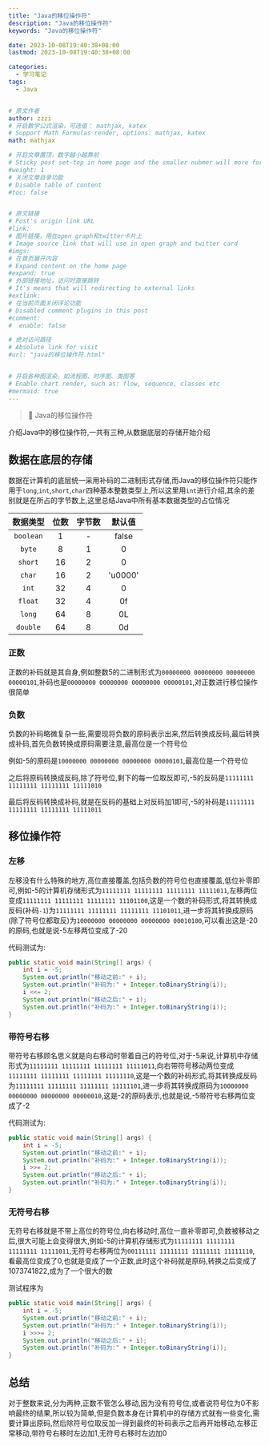 ```yaml
---
title: "Java的移位操作符"
description: "Java的移位操作符"
keywords: "Java的移位操作符"

date: 2023-10-08T19:40:38+08:00
lastmod: 2023-10-08T19:40:38+08:00

categories:
  - 学习笔记
tags:
  - Java


# 原文作者
author: zzzi
# 开启数学公式渲染，可选值： mathjax, katex
# Support Math Formulas render, options: mathjax, katex
math: mathjax

# 开启文章置顶，数字越小越靠前
# Sticky post set-top in home page and the smaller nubmer will more forward.
#weight: 1
# 关闭文章目录功能
# Disable table of content
#toc: false


# 原文链接
# Post's origin link URL
#link:
# 图片链接，用在open graph和twitter卡片上
# Image source link that will use in open graph and twitter card
#imgs:
# 在首页展开内容
# Expand content on the home page
#expand: true
# 外部链接地址，访问时直接跳转
# It's means that will redirecting to external links
#extlink:
# 在当前页面关闭评论功能
# Disabled comment plugins in this post
#comment:
#  enable: false

# 绝对访问路径
# Absolute link for visit
#url: "java的移位操作符.html"


# 开启各种图渲染，如流程图、时序图、类图等
# Enable chart render, such as: flow, sequence, classes etc
#mermaid: true
---
```


>🧢 Java的移位操作符

介绍Java中的移位操作符,一共有三种,从数据底层的存储开始介绍

<!--more-->

## 数据在底层的存储

数据在计算机的底层统一采用补码的二进制形式存储,而Java的移位操作符只能作用于`long`,`int`,`short`,`char`四种基本整数类型上,所以这里用`int`进行介绍,其余的差别就是在所占的字节数上,这里总结Java中所有基本数据类型的占位情况

| 数据类型  | 位数 | 字节数 | 默认值  |
| :-------: | :--: | :----: | :-----: |
| `boolean` |  1   |   -    |  false  |
|  `byte`   |  8   |   1    |    0    |
|  `short`  |  16  |   2    |    0    |
|  `char`   |  16  |   2    | 'u0000' |
|   `int`   |  32  |   4    |    0    |
|  `float`  |  32  |   4    |   0f    |
|  `long`   |  64  |   8    |   0L    |
| `double`  |  64  |   8    |   0d    |

### 正数

正数的补码就是其自身,例如整数5的二进制形式为`00000000 00000000 00000000 00000101`,补码也是`00000000 00000000 00000000 00000101`,对正数进行移位操作很简单

### 负数

负数的补码略微复杂一些,需要现将负数的原码表示出来,然后转换成反码,最后转换成补码,首先负数转换成原码需要注意,最高位是一个符号位

例如-5的原码是`10000000 00000000 00000000 00000101`,最高位是一个符号位

之后将原码转换成反码,除了符号位,剩下的每一位取反即可,-5的反码是`11111111 11111111 11111111 11111010`

最后将反码转换成补码,就是在反码的基础上对反码加1即可,-5的补码是`11111111 11111111 11111111 11111011`

## 移位操作符

### 左移

左移没有什么特殊的地方,高位直接覆盖,包括负数的符号位也直接覆盖,低位补零即可,例如-5的计算机存储形式为`11111111 11111111 11111111 11111011`,左移两位变成`11111111 11111111 11111111 11101100`,这是一个数的补码形式,将其转换成反码(补码`-1`)为`11111111 11111111 11111111 11101011`,进一步将其转换成原码(除了符号位都取反)为`10000000 00000000 00000000 00010100`,可以看出这是-20的原码,也就是说-5左移两位变成了-20

代码测试为:

```java
public static void main(String[] args) {
    int i = -5;
    System.out.println("移动之前:" + i);
    System.out.println("补码为:" + Integer.toBinaryString(i));
    i <<= 2;
    System.out.println("移动之后:" + i);
    System.out.println("补码为:" + Integer.toBinaryString(i));
}
```

### 带符号右移

带符号右移顾名思义就是向右移动时带着自己的符号位,对于-5来说,计算机中存储形式为`11111111 11111111 11111111 11111011`,向右带符号移动两位变成`11111111 11111111 11111111 11111110`,这是一个数的补码形式,将其转换成反码为`11111111 11111111 11111111 11111101`,进一步将其转换成原码为`10000000 00000000 00000000 00000010`,这是-2的原码表示,也就是说,-5带符号右移两位变成了-2

代码测试为:

```java
public static void main(String[] args) {
    int i = -5;
    System.out.println("移动之前:" + i);
    System.out.println("补码为:" + Integer.toBinaryString(i));
    i >>= 2;
    System.out.println("移动之后:" + i);
    System.out.println("补码为:" + Integer.toBinaryString(i));
}
```

### 无符号右移

无符号右移就是不带上高位的符号位,向右移动时,高位一直补零即可,负数被移动之后,很大可能上会变得很大,例如-5的计算机存储形式为`11111111 11111111 11111111 11111011`,无符号右移两位为`00111111 11111111 11111111 11111110`,看最高位变成了0,也就是变成了一个正数,此时这个补码就是原码,转换之后变成了1073741822,成为了一个很大的数

测试程序为

```java
public static void main(String[] args) {
    int i = -5;
    System.out.println("移动之前:" + i);
    System.out.println("补码为:" + Integer.toBinaryString(i));
    i >>>= 2;
    System.out.println("移动之后:" + i);
    System.out.println("补码为:" + Integer.toBinaryString(i));
}
```

## 总结

对于整数来说,分为两种,正数不管怎么移动,因为没有符号位,或者说符号位为0不影响最终的结果,所以较为简单,但是负数本身在计算机中的存储方式就有一些变化,需要计算出原码,然后除符号位取反加一得到最终的补码表示之后再开始移动,左移正常移动,带符号右移时左边加1,无符号右移时左边加0
